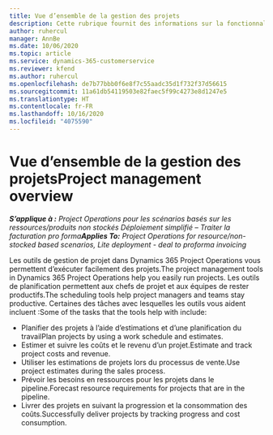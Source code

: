 ```yaml
---
title: Vue d’ensemble de la gestion des projets
description: Cette rubrique fournit des informations sur la fonctionnalité Gestion de projets dans Dynamics 365 Project Operations.
author: ruhercul
manager: AnnBe
ms.date: 10/06/2020
ms.topic: article
ms.service: dynamics-365-customerservice
ms.reviewer: kfend
ms.author: ruhercul
ms.openlocfilehash: de7b77bbb0f6e8f7c55aadc35d1f732f37d56615
ms.sourcegitcommit: 11a61db54119503e82faec5f99c4273e8d1247e5
ms.translationtype: HT
ms.contentlocale: fr-FR
ms.lasthandoff: 10/16/2020
ms.locfileid: "4075590"
---
```

# <a name="project-management-overview"></a><span data-ttu-id="22b24-103">Vue d’ensemble de la gestion des projets</span><span class="sxs-lookup"><span data-stu-id="22b24-103">Project management overview</span></span>

<span data-ttu-id="22b24-104">_**S’applique à :** Project Operations pour les scénarios basés sur les ressources/produits non stockés Déploiement simplifié – Traiter la facturation pro forma_</span><span class="sxs-lookup"><span data-stu-id="22b24-104">_**Applies To:** Project Operations for resource/non-stocked based scenarios, Lite deployment - deal to proforma invoicing_</span></span>

<span data-ttu-id="22b24-105">Les outils de gestion de projet dans Dynamics 365 Project Operations vous permettent d’exécuter facilement des projets.</span><span class="sxs-lookup"><span data-stu-id="22b24-105">The project management tools in Dynamics 365 Project Operations help you easily run projects.</span></span> <span data-ttu-id="22b24-106">Les outils de planification permettent aux chefs de projet et aux équipes de rester productifs.</span><span class="sxs-lookup"><span data-stu-id="22b24-106">The scheduling tools help project managers and teams stay productive.</span></span> <span data-ttu-id="22b24-107">Certaines des tâches avec lesquelles les outils vous aident incluent :</span><span class="sxs-lookup"><span data-stu-id="22b24-107">Some of the tasks that the tools help with include:</span></span>

- <span data-ttu-id="22b24-108">Planifier des projets à l’aide d’estimations et d’une planification du travail</span><span class="sxs-lookup"><span data-stu-id="22b24-108">Plan projects by using a work schedule and estimates.</span></span>
- <span data-ttu-id="22b24-109">Estimer et suivre les coûts et le revenu d’un projet.</span><span class="sxs-lookup"><span data-stu-id="22b24-109">Estimate and track project costs and revenue.</span></span>
- <span data-ttu-id="22b24-110">Utiliser les estimations de projets lors du processus de vente.</span><span class="sxs-lookup"><span data-stu-id="22b24-110">Use project estimates during the sales process.</span></span>
- <span data-ttu-id="22b24-111">Prévoir les besoins en ressources pour les projets dans le pipeline.</span><span class="sxs-lookup"><span data-stu-id="22b24-111">Forecast resource requirements for projects that are in the pipeline.</span></span>
- <span data-ttu-id="22b24-112">Livrer des projets en suivant la progression et la consommation des coûts.</span><span class="sxs-lookup"><span data-stu-id="22b24-112">Successfully deliver projects by tracking progress and cost consumption.</span></span>
